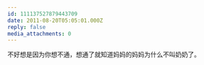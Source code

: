 ```yaml
---
id: 111137527879443709
date: 2011-08-20T05:05:01.000Z
reply: false
media_attachments: 0
---
```


不好想是因为你想不通，想通了就知道妈妈的妈妈为什么不叫奶奶了。

